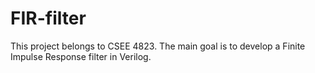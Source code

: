 # FIR-filter
This project belongs to CSEE 4823. The main goal is to develop a Finite Impulse Response filter in Verilog.
